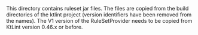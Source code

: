 This directory contains ruleset jar files. The files are copied from the build directories of the ktlint project (version identifiers have been removed from the names). The V1 version of the RuleSetProvider needs to be copied from KtLint version 0.46.x or before.
